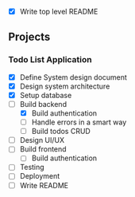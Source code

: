 - [x] Write top level README

## Projects

### Todo List Application

- [x] Define System design document
- [x] Design system architecture
- [x] Setup database
- [ ] Build backend
  - [x] Build authentication
  - [ ] Handle errors in a smart way
  - [ ] Build todos CRUD
- [ ] Design UI/UX
- [ ] Build frontend
  - [ ] Build authentication
- [ ] Testing
- [ ] Deployment
- [ ] Write README

